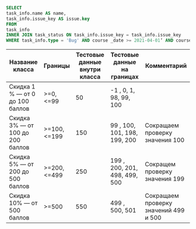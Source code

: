 ```sql
SELECT
task_info.name AS name,
task_info.issue_key AS issue.key
FROM
task_info
INNER JOIN task_status ON task_info.issue_key = task_info.issue_key
WHERE task_info.type = 'Bug' AND course _date >= 2021-04-01‘ AND course _date  <=2021-04-30 AND task_status.status = 'in progress'
```

| Название класса                  | Границы      | Тестовые данные внутри класса | Тестовые данные на границах   | Комментарий                           |
|----------------------------------|--------------|-------------------------------|-------------------------------|---------------------------------------|
| Скидка 1 % — от 0 до 100 баллов  | >=0, <=99    | 50                            | -1 , 0, 1,  98, 99, 100       |                                       |
| Скидка 3% — от 100 до 200 баллов | >=100, <=199 | 150                           | 99 , 100, 101, 198, 199, 200  | Сокращаем проверку значения 100       |
| Скидка 5% — от 200 до 500 баллов | >=200, <=499 | 250                           | 199 , 200, 201, 498, 499, 500 | Сокращем проверку значения 199        |
| Скидка 10% — от 500 баллов       | >=500        | 550                           | 499 , 500, 501                | Сокращаем проверку значений 499 и 500 |